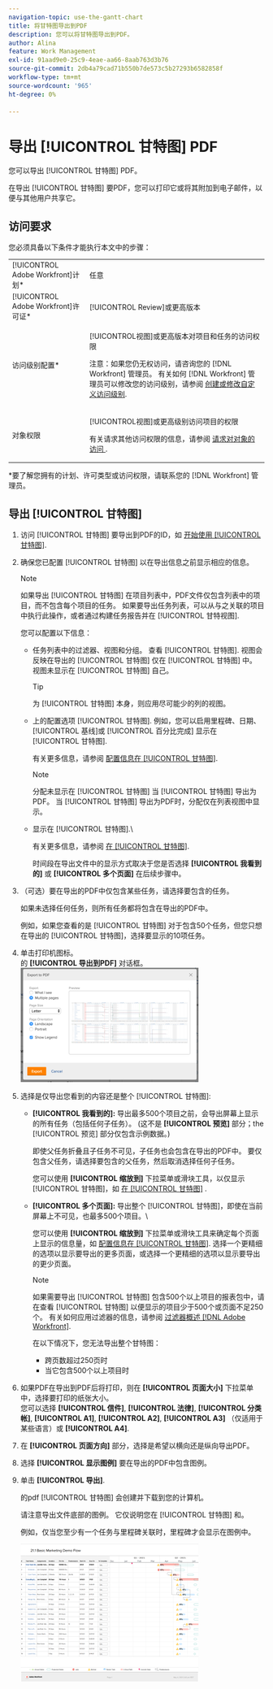 ```yaml
---
navigation-topic: use-the-gantt-chart
title: 将甘特图导出到PDF
description: 您可以将甘特图导出到PDF。
author: Alina
feature: Work Management
exl-id: 91aad9e0-25c9-4eae-aa66-8aab763d3b76
source-git-commit: 2db4a79cad71b550b7de573c5b27293b6582858f
workflow-type: tm+mt
source-wordcount: '965'
ht-degree: 0%

---
```


# 导出 [!UICONTROL 甘特图] PDF

您可以导出 [!UICONTROL 甘特图] PDF。

在导出 [!UICONTROL 甘特图] 要PDF，您可以打印它或将其附加到电子邮件，以便与其他用户共享它。

## 访问要求

您必须具备以下条件才能执行本文中的步骤：

<table style="table-layout:auto"> 
 <col> 
 <col> 
 <tbody> 
  <tr> 
   <td role="rowheader">[!UICONTROL Adobe Workfront]计划*</td> 
   <td> <p>任意 </p> </td> 
  </tr> 
  <tr> 
   <td role="rowheader">[!UICONTROL Adobe Workfront]许可证*</td> 
   <td> <p>[!UICONTROL Review]或更高版本</p> </td> 
  </tr> 
  <tr> 
   <td role="rowheader">访问级别配置*</td> 
   <td> <p>[!UICONTROL视图]或更高版本对项目和任务的访问权限</p> <p>注意：如果您仍无权访问，请咨询您的 [!DNL Workfront] 管理员。 有关如何 [!DNL Workfront] 管理员可以修改您的访问级别，请参阅 <a href="../../../administration-and-setup/add-users/configure-and-grant-access/create-modify-access-levels.md" class="MCXref xref">创建或修改自定义访问级别</a>.</p> </td> 
  </tr> 
  <tr> 
   <td role="rowheader">对象权限</td> 
   <td> <p>[!UICONTROL视图]或更高级别访问项目的权限</p> <p>有关请求其他访问权限的信息，请参阅 <a href="../../../workfront-basics/grant-and-request-access-to-objects/request-access.md" class="MCXref xref">请求对对象的访问 </a>.</p> </td> 
  </tr> 
 </tbody> 
</table>

&#42;要了解您拥有的计划、许可类型或访问权限，请联系您的 [!DNL Workfront] 管理员。

## 导出 [!UICONTROL 甘特图]

1. 访问 [!UICONTROL 甘特图] 要导出到PDF的ID，如 [开始使用 [!UICONTROL 甘特图]](../../../manage-work/gantt-chart/use-the-gantt-chart/get-started-with-gantt.md).
1. 确保您已配置 [!UICONTROL 甘特图] 以在导出信息之前显示相应的信息。

   >[!NOTE]
   >
   >如果导出 [!UICONTROL 甘特图] 在项目列表中，PDF文件仅包含列表中的项目，而不包含每个项目的任务。 如果要导出任务列表，可以从与之关联的项目中执行此操作，或者通过构建任务报告并在 [!UICONTROL 甘特视图].

   您可以配置以下信息：

   * 任务列表中的过滤器、视图和分组。 查看 [!UICONTROL 甘特图]. 视图会反映在导出的 [!UICONTROL 甘特图] 仅在 [!UICONTROL 甘特图] 中。 视图未显示在 [!UICONTROL 甘特图] 自己。

      >[!TIP]
      >
      >为 [!UICONTROL 甘特图] 本身，则应用尽可能少的列的视图。

   * 上的配置选项 [!UICONTROL 甘特图]. 例如，您可以启用里程碑、日期、 [!UICONTROL 基线]或 [!UICONTROL 百分比完成] 显示在 [!UICONTROL 甘特图].

      有关更多信息，请参阅   [配置信息在 [!UICONTROL 甘特图]](../../../manage-work/gantt-chart/use-the-gantt-chart/configure-info-on-gantt-chart.md).

      >[!NOTE]
      >
      > 分配未显示在 [!UICONTROL 甘特图] 当 [!UICONTROL 甘特图] 导出为PDF。 当 [!UICONTROL 甘特图] 导出为PDF时，分配仅在列表视图中显示。

   * 显示在 [!UICONTROL 甘特图].\

      有关更多信息，请参阅 [在 [!UICONTROL 甘特图]](../../../manage-work/gantt-chart/use-the-gantt-chart/view-info-in-gantt.md).

      时间段在导出文件中的显示方式取决于您是否选择 **[!UICONTROL 我看到的]** 或 **[!UICONTROL 多个页面]** 在后续步骤中。

1. （可选）要在导出的PDF中仅包含某些任务，请选择要包含的任务。

   如果未选择任何任务，则所有任务都将包含在导出的PDF中。

   例如，如果您查看的是 [!UICONTROL 甘特图] 对于包含50个任务，但您只想在导出的 [!UICONTROL 甘特图]，选择要显示的10项任务。

1. 单击打印机图标。\
   的 **[!UICONTROL 导出到PDF]** 对话框。\
   ![exported_gantt_UI.png](assets/exported-gantt-ui-350x225.png)

1. 选择是仅导出您看到的内容还是整个 [!UICONTROL 甘特图]:

   * **[!UICONTROL 我看到的]:** 导出最多500个项目之前，会导出屏幕上显示的所有任务（包括任何子任务）。 (这不是 **[!UICONTROL 预览]** 部分；the [!UICONTROL 预览] 部分仅包含示例数据。)

      即使父任务折叠且子任务不可见，子任务也会包含在导出的PDF中。 要仅包含父任务，请选择要包含的父任务，然后取消选择任何子任务。

      您可以使用 **[!UICONTROL 缩放到]** 下拉菜单或滑块工具，以仅显示 [!UICONTROL 甘特图]，如 [在 [!UICONTROL 甘特图]](../../../manage-work/gantt-chart/use-the-gantt-chart/view-info-in-gantt.md) .

   * **[!UICONTROL 多个页面]:** 导出整个 [!UICONTROL 甘特图]，即使在当前屏幕上不可见，也最多500个项目。\

      您可以使用 **[!UICONTROL 缩放到]** 下拉菜单或滑块工具来确定每个页面上显示的信息量，如 [配置信息在 [!UICONTROL 甘特图]](../../../manage-work/gantt-chart/use-the-gantt-chart/configure-info-on-gantt-chart.md). 选择一个更精细的选项以显示要导出的更多页面，或选择一个更精细的选项以显示要导出的更少页面。

      >[!NOTE]
      >
      >如果需要导出 [!UICONTROL 甘特图] 包含500个以上项目的报表包中，请在查看 [!UICONTROL 甘特图] 以便显示的项目少于500个或页面不足250个。 有关如何应用过滤器的信息，请参阅  [过滤器概述 [!DNL Adobe Workfront]](../../../reports-and-dashboards/reports/reporting-elements/filters-overview.md).
      >
      >
      >在以下情况下，您无法导出整个甘特图：
      >
      >   
      >   
      >   * 跨页数超过250页时
      >   * 当它包含500个以上项目时





1. 如果PDF在导出到PDF后将打印，则在 **[!UICONTROL 页面大小]** 下拉菜单中，选择要打印的纸张大小。\
   您可以选择 **[!UICONTROL 信件]**, **[!UICONTROL 法律]**, **[!UICONTROL 分类帐]**, **[!UICONTROL A1]**, **[!UICONTROL A2]**, **[!UICONTROL A3]** （仅适用于某些语言）或 **[!UICONTROL A4]**.
1. 在 **[!UICONTROL 页面方向]** 部分，选择是希望以横向还是纵向导出PDF。
1. 选择 **[!UICONTROL 显示图例]** 要在导出的PDF中包含图例。
1. 单击 **[!UICONTROL 导出]**.

   的pdf [!UICONTROL 甘特图] 会创建并下载到您的计算机。

   请注意导出文件底部的图例。 它仅说明您在 [!UICONTROL 甘特图] 和。

   例如，仅当您至少有一个任务与里程碑关联时，里程碑才会显示在图例中。

   ![gantt_chart_with_updated__limited__legend.png](assets/gantt-chart-with-updated--limited--legend-350x271.png)
